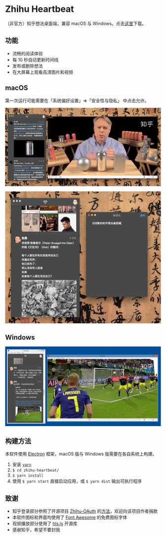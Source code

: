 # Zhihu Heartbeat

（非官方）知乎想法桌面端，兼容 macOS 与 Windows。点击[这里](https://github.com/apm1467/zhihu-heartbeat/releases/latest)下载。

## 功能

- 流畅的阅读体验
- 每 10 秒自动更新时间线
- 发布或删除想法
- 在大屏幕上观看高清图片和视频

## macOS

第一次运行可能需要在「系统偏好设置」=>「安全性与隐私」 中点击允许。

![](./mac-1.png)

![](./mac-2.png)

## Windows

![](./windows.png)

## 构建方法

本软件使用 [Electron](https://electronjs.org) 框架，macOS 版与 Windows 版需要在各自系统上构建。

1. 安装 [`yarn`](https://yarnpkg.com/lang/en/docs/install/) 
2. `$ cd zhihu-heartbeat/`
3. `$ yarn install`
4. 使用 `$ yarn start` 直接启动应用，或 `$ yarn dist` 输出可执行程序

## 致谢

- 知乎登录部分参照了开源项目 [Zhihu-OAuth](https://github.com/7sDream/zhihu-oauth) 的[方法](http://zhihu-oauth.readthedocs.io/zh_CN/latest/for-dev/oauth/game.html)，欢迎向该项目作者捐款
- 本软件图标和界面均使用了 [Font Awesome](https://fontawesome.com) 的免费图标字体
- 视频播放部分使用了 [hls.js](https://github.com/video-dev/hls.js/) 开源库
- 感谢知乎，希望不要封我
